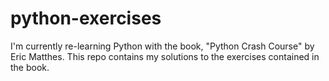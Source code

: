 # python-exercises

I'm currently re-learning Python with the book, "Python Crash Course" by Eric Matthes. This repo contains my solutions to the exercises contained in the book.
